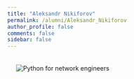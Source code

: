 ```yaml
---
title: "Aleksandr Nikiforov"
permalink: /alumni/Aleksandr_Nikiforov
author_profile: false
comments: false
sidebar: false
---
```


<div style="padding: 20px;">
  <img src="https://raw.githubusercontent.com/pyneng/pyneng.github.io/master/alumni/Aleksandr_Nikiforov.png" alt="Python for network engineers">
</div>

